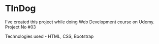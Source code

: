 # TInDog

I've created this project while doing Web Development course on Udemy. Project No #03

Technologies used - HTML, CSS, Bootstrap
